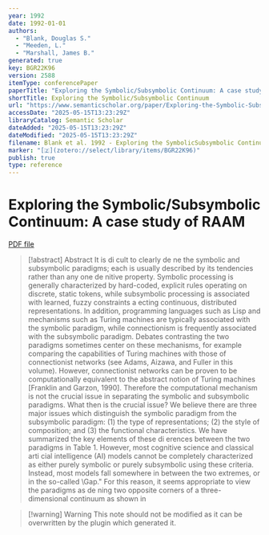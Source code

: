 ```yaml
---
year: 1992
date: 1992-01-01
authors:
  - "Blank, Douglas S."
  - "Meeden, L."
  - "Marshall, James B."
generated: true
key: BGR22K96
version: 2588
itemType: conferencePaper
paperTitle: "Exploring the Symbolic/Subsymbolic Continuum: A case study of RAAM"
shortTitle: Exploring the Symbolic/Subsymbolic Continuum
url: "https://www.semanticscholar.org/paper/Exploring-the-Symbolic-Subsymbolic-Continuum%3A-A-of-Blank-Meeden/740ffad1ea3010f5d00ce3b34d8c2c400e9a6a52"
accessDate: "2025-05-15T13:23:29Z"
libraryCatalog: Semantic Scholar
dateAdded: "2025-05-15T13:23:29Z"
dateModified: "2025-05-15T13:23:29Z"
filename: Blank et al. 1992 - Exploring the SymbolicSubsymbolic Continuum A case study of RAAM.pdf
marker: "[🇿](zotero://select/library/items/BGR22K96)"
publish: true
type: reference
---
```

# Exploring the Symbolic/Subsymbolic Continuum: A case study of RAAM

[PDF file](/Papers/PDFs/Blank%20et%20al.%201992%20-%20Exploring%20the%20SymbolicSubsymbolic%20Continuum%20A%20case%20study%20of%20RAAM.pdf)

> [!abstract] Abstract
> It is di cult to clearly de ne the symbolic and subsymbolic paradigms; each is usually described by its tendencies rather than any one de nitive property. Symbolic processing is generally characterized by hard-coded, explicit rules operating on discrete, static tokens, while subsymbolic processing is associated with learned, fuzzy constraints a ecting continuous, distributed representations. In addition, programming languages such as Lisp and mechanisms such as Turing machines are typically associated with the symbolic paradigm, while connectionism is frequently associated with the subsymbolic paradigm. Debates contrasting the two paradigms sometimes center on these mechanisms, for example comparing the capabilities of Turing machines with those of connectionist networks (see Adams, Aizawa, and Fuller in this volume). However, connectionist networks can be proven to be computationally equivalent to the abstract notion of Turing machines [Franklin and Garzon, 1990]. Therefore the computational mechanism is not the crucial issue in separating the symbolic and subsymbolic paradigms. What then is the crucial issue? We believe there are three major issues which distinguish the symbolic paradigm from the subsymbolic paradigm: (1) the type of representations; (2) the style of composition; and (3) the functional characteristics. We have summarized the key elements of these di erences between the two paradigms in Table 1. However, most cognitive science and classical arti cial intelligence (AI) models cannot be completely characterized as either purely symbolic or purely subsymbolic using these criteria. Instead, most models fall somewhere in between the two extremes, or in the so-called \Gap." For this reason, it seems appropriate to view the paradigms as de ning two opposite corners of a three-dimensional continuum as shown in

>[!warning] Warning
> This note should not be modified as it can be overwritten by the plugin which generated it.

